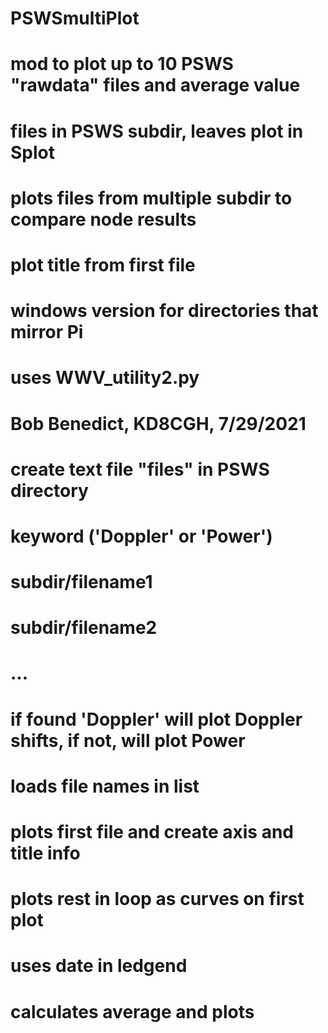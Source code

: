 # PSWSmultiPlot
# mod to plot up to 10 PSWS "rawdata" files and average value
# files in PSWS subdir, leaves plot in Splot
# plots files from multiple subdir to compare node results
# plot title from first file
# windows version for directories that mirror Pi
# uses WWV_utility2.py
# Bob Benedict, KD8CGH, 7/29/2021
# 
# create text file "files" in PSWS directory
#   keyword ('Doppler' or 'Power')
#   subdir/filename1 
#   subdir/filename2
#   ...
# 
# if found 'Doppler' will plot Doppler shifts, if not, will plot Power
# 
# loads file names in list
# plots first file and create axis and title info
# plots rest in loop as curves on first plot
# uses date in ledgend
# calculates average and plots
